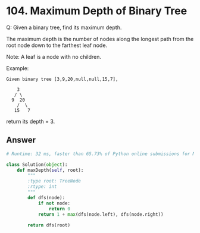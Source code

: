 # 104. Maximum Depth of Binary Tree
Q: Given a binary tree, find its maximum depth.

The maximum depth is the number of nodes along the longest path from the root node down to the farthest leaf node.

Note: A leaf is a node with no children.

Example:
```
Given binary tree [3,9,20,null,null,15,7],

    3
   / \
  9  20
    /  \
   15   7
```
return its depth = 3.

## Answer
```python
# Runtime: 32 ms, faster than 65.73% of Python online submissions for Maximum Depth of Binary Tree.

class Solution(object):
    def maxDepth(self, root):
        """
        :type root: TreeNode
        :rtype: int
        """
        def dfs(node):
            if not node:
                return 0
            return 1 + max(dfs(node.left), dfs(node.right))
                
        return dfs(root)
```